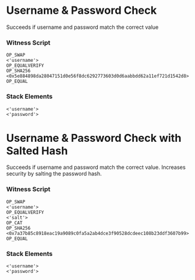 # Username & Password Check

Succeeds if username and password match the correct value

### Witness Script
```
OP_SWAP
<'username'>
OP_EQUALVERIFY
OP_SHA256
<0x5e884898da28047151d0e56f8dc6292773603d0d6aabbdd62a11ef721d1542d8>
OP_EQUAL
```

### Stack Elements
```
<'username'>
<'password'>
```

# Username & Password Check with Salted Hash

Succeeds if username and password match the correct value. Increases security by salting the password hash.

### Witness Script
```
OP_SWAP
<'username'>
OP_EQUALVERIFY
<'salt'>
OP_CAT
OP_SHA256
<0x7a37b85c8918eac19a9089c0fa5a2ab4dce3f90528dcdeec108b23ddf3607b99>
OP_EQUAL
```

### Stack Elements
```
<'username'>
<'password'>
```
